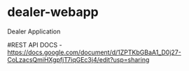 # dealer-webapp
Dealer Application

#REST API 
DOCS - https://docs.google.com/document/d/1ZPTKbGBaA1_D0j27-CoLzacsQmiHXgpfjT7iqGEc3j4/edit?usp=sharing

